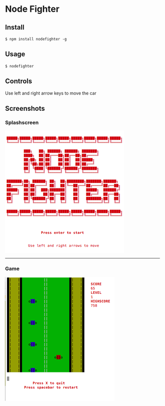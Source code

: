 # Node Fighter


## Install

```
$ npm install nodefighter -g
```

## Usage

```
$ nodefighter
```

## Controls

Use left and right arrow keys to move the car

## Screenshots

### Splashscreen

![Alt text](/screenshots/screenshot1.png?raw=true)


---

### Game

![Alt text](/screenshots/gameplay.png?raw=true)
